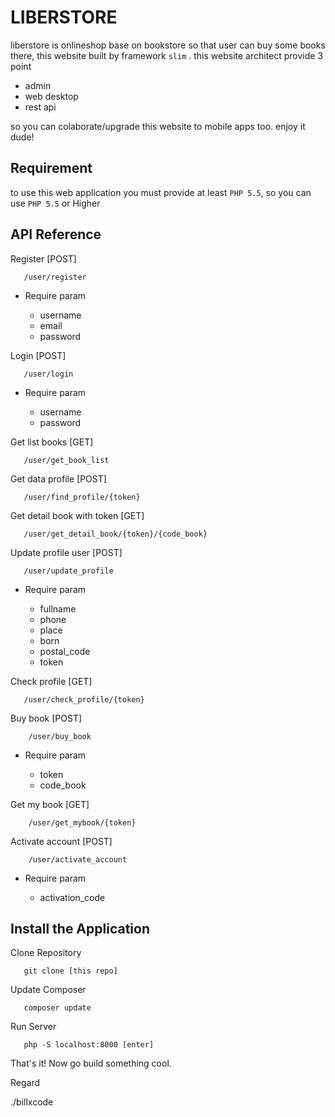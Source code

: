 # LIBERSTORE
liberstore is onlineshop base on bookstore so that user can buy some books there, this website built by framework `slim` . this website architect provide 3 point

* admin
* web desktop
* rest api

so you can colaborate/upgrade this website to mobile apps too. enjoy it dude!

## Requirement

to use this web application you must provide at least `PHP 5.5`, so you can use `PHP 5.5` or Higher

## API Reference

Register [POST]
        
       /user/register
- Require param

   * username
   * email
   * password
       
Login [POST]

       /user/login
- Require param

   * username
   * password

Get list books [GET]

       /user/get_book_list
       
Get data profile [POST] 
       
       /user/find_profile/{token}
       
Get detail book with token [GET]

       /user/get_detail_book/{token}/{code_book}
       
Update profile user [POST]
        
       /user/update_profile    
- Require param

   * fullname
   * phone
   * place
   * born
   * postal_code
   * token

Check profile [GET]
        
       /user/check_profile/{token}
       
Buy book [POST]

        /user/buy_book
- Require param

   * token
   * code_book

Get my book [GET]

        /user/get_mybook/{token}

Activate account [POST]
        
        /user/activate_account
- Require param

   * activation_code


## Install the Application

Clone Repository

       git clone [this repo]
    
Update Composer
   
       composer update
       
Run Server
    
       php -S localhost:8000 [enter]


That's it! Now go build something cool.

Regard

./billxcode
